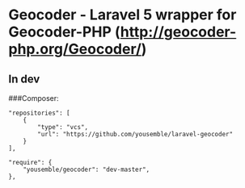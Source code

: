 # Geocoder - Laravel 5 wrapper for Geocoder-PHP (http://geocoder-php.org/Geocoder/)

## In dev


###Composer:

    "repositories": [
        {
            "type": "vcs",
            "url": "https://github.com/yousemble/laravel-geocoder"
        }
    ],

    "require": {
        "yousemble/geocoder": "dev-master",
    },